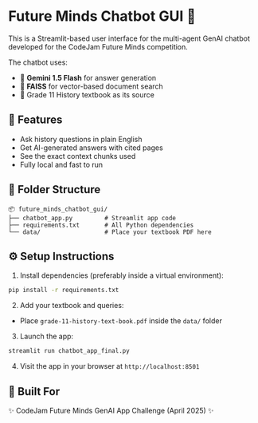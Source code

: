 # Future Minds Chatbot GUI 🤖

This is a Streamlit-based user interface for the multi-agent GenAI chatbot developed for the CodeJam Future Minds competition.

The chatbot uses:
- 🧠 **Gemini 1.5 Flash** for answer generation
- 🔎 **FAISS** for vector-based document search
- 📖 Grade 11 History textbook as its source

## 🚀 Features

- Ask history questions in plain English
- Get AI-generated answers with cited pages
- See the exact context chunks used
- Fully local and fast to run

## 📁 Folder Structure

```
📦 future_minds_chatbot_gui/
├── chatbot_app.py         # Streamlit app code
├── requirements.txt       # All Python dependencies
└── data/                  # Place your textbook PDF here
```

## ⚙️ Setup Instructions

1. Install dependencies (preferably inside a virtual environment):
```bash
pip install -r requirements.txt
```

2. Add your textbook and queries:
- Place `grade-11-history-text-book.pdf` inside the `data/` folder

3. Launch the app:
```bash
streamlit run chatbot_app_final.py
```

4. Visit the app in your browser at `http://localhost:8501`

## 🏁 Built For

✨ CodeJam Future Minds GenAI App Challenge (April 2025) ✨

